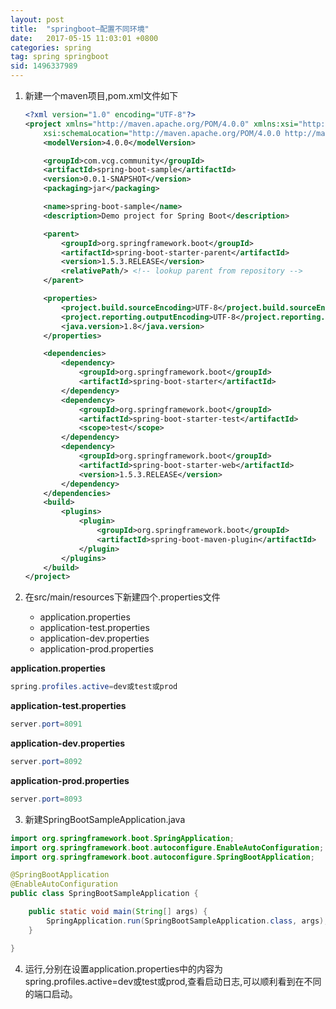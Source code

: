 ```yaml
---
layout: post
title:  "springboot—配置不同环境"
date:   2017-05-15 11:03:01 +0800
categories: spring
tag: spring springboot
sid: 1496337989
---
```



1. 新建一个maven项目,pom.xml文件如下
    ~~~xml
    <?xml version="1.0" encoding="UTF-8"?>
    <project xmlns="http://maven.apache.org/POM/4.0.0" xmlns:xsi="http://www.w3.org/2001/XMLSchema-instance"
        xsi:schemaLocation="http://maven.apache.org/POM/4.0.0 http://maven.apache.org/xsd/maven-4.0.0.xsd">
        <modelVersion>4.0.0</modelVersion>

        <groupId>com.vcg.community</groupId>
        <artifactId>spring-boot-sample</artifactId>
        <version>0.0.1-SNAPSHOT</version>
        <packaging>jar</packaging>

        <name>spring-boot-sample</name>
        <description>Demo project for Spring Boot</description>

        <parent>
            <groupId>org.springframework.boot</groupId>
            <artifactId>spring-boot-starter-parent</artifactId>
            <version>1.5.3.RELEASE</version>
            <relativePath/> <!-- lookup parent from repository -->
        </parent>

        <properties>
            <project.build.sourceEncoding>UTF-8</project.build.sourceEncoding>
            <project.reporting.outputEncoding>UTF-8</project.reporting.outputEncoding>
            <java.version>1.8</java.version>
        </properties>

        <dependencies>
            <dependency>
                <groupId>org.springframework.boot</groupId>
                <artifactId>spring-boot-starter</artifactId>
            </dependency>
            <dependency>
                <groupId>org.springframework.boot</groupId>
                <artifactId>spring-boot-starter-test</artifactId>
                <scope>test</scope>
            </dependency>
            <dependency>
                <groupId>org.springframework.boot</groupId>
                <artifactId>spring-boot-starter-web</artifactId>
                <version>1.5.3.RELEASE</version>
            </dependency>
        </dependencies>
        <build>
            <plugins>
                <plugin>
                    <groupId>org.springframework.boot</groupId>
                    <artifactId>spring-boot-maven-plugin</artifactId>
                </plugin>
            </plugins>
        </build>
    </project>
    ~~~

2. 在src/main/resources下新建四个.properties文件
    - application.properties
    - application-test.properties
    - application-dev.properties
    - application-prod.properties

**application.properties**
~~~java
spring.profiles.active=dev或test或prod
~~~

**application-test.properties**
~~~java
server.port=8091
~~~

**application-dev.properties**
~~~java
server.port=8092
~~~

**application-prod.properties**
~~~java
server.port=8093
~~~

3. 新建SpringBootSampleApplication.java
~~~java
import org.springframework.boot.SpringApplication;
import org.springframework.boot.autoconfigure.EnableAutoConfiguration;
import org.springframework.boot.autoconfigure.SpringBootApplication;

@SpringBootApplication
@EnableAutoConfiguration
public class SpringBootSampleApplication {

	public static void main(String[] args) {
		SpringApplication.run(SpringBootSampleApplication.class, args);
	}

}
~~~

4. 运行,分别在设置application.properties中的内容为spring.profiles.active=dev或test或prod,查看启动日志,可以顺利看到在不同的端口启动。